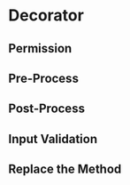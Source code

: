 # Decorator

## Permission

## Pre-Process

## Post-Process

## Input Validation

## Replace the Method